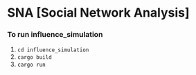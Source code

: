 # SNA [Social Network Analysis]

### To run influence_simulation
1. ```cd influence_simulation```
2. ```cargo build```
3. ```cargo run```
